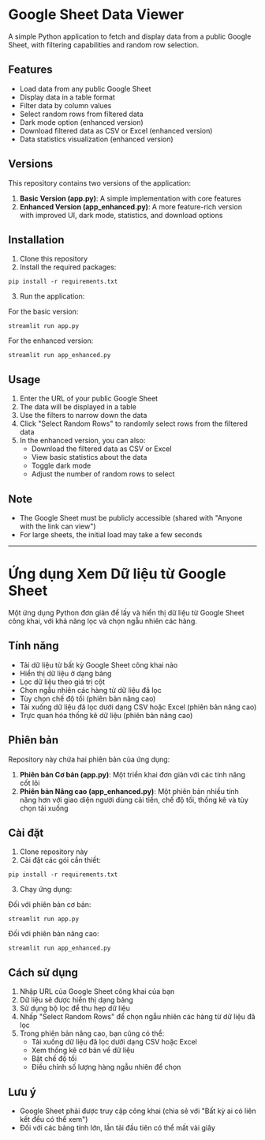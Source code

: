 # Google Sheet Data Viewer

A simple Python application to fetch and display data from a public Google Sheet, with filtering capabilities and random row selection.

## Features

- Load data from any public Google Sheet
- Display data in a table format
- Filter data by column values
- Select random rows from filtered data
- Dark mode option (enhanced version)
- Download filtered data as CSV or Excel (enhanced version)
- Data statistics visualization (enhanced version)

## Versions

This repository contains two versions of the application:

1. **Basic Version (app.py)**: A simple implementation with core features
2. **Enhanced Version (app_enhanced.py)**: A more feature-rich version with improved UI, dark mode, statistics, and download options

## Installation

1. Clone this repository
2. Install the required packages:

```
pip install -r requirements.txt
```

3. Run the application:

For the basic version:
```
streamlit run app.py
```

For the enhanced version:
```
streamlit run app_enhanced.py
```

## Usage

1. Enter the URL of your public Google Sheet
2. The data will be displayed in a table
3. Use the filters to narrow down the data
4. Click "Select Random Rows" to randomly select rows from the filtered data
5. In the enhanced version, you can also:
   - Download the filtered data as CSV or Excel
   - View basic statistics about the data
   - Toggle dark mode
   - Adjust the number of random rows to select

## Note

- The Google Sheet must be publicly accessible (shared with "Anyone with the link can view")
- For large sheets, the initial load may take a few seconds

---

# Ứng dụng Xem Dữ liệu từ Google Sheet

Một ứng dụng Python đơn giản để lấy và hiển thị dữ liệu từ Google Sheet công khai, với khả năng lọc và chọn ngẫu nhiên các hàng.

## Tính năng

- Tải dữ liệu từ bất kỳ Google Sheet công khai nào
- Hiển thị dữ liệu ở dạng bảng
- Lọc dữ liệu theo giá trị cột
- Chọn ngẫu nhiên các hàng từ dữ liệu đã lọc
- Tùy chọn chế độ tối (phiên bản nâng cao)
- Tải xuống dữ liệu đã lọc dưới dạng CSV hoặc Excel (phiên bản nâng cao)
- Trực quan hóa thống kê dữ liệu (phiên bản nâng cao)

## Phiên bản

Repository này chứa hai phiên bản của ứng dụng:

1. **Phiên bản Cơ bản (app.py)**: Một triển khai đơn giản với các tính năng cốt lõi
2. **Phiên bản Nâng cao (app_enhanced.py)**: Một phiên bản nhiều tính năng hơn với giao diện người dùng cải tiến, chế độ tối, thống kê và tùy chọn tải xuống

## Cài đặt

1. Clone repository này
2. Cài đặt các gói cần thiết:

```
pip install -r requirements.txt
```

3. Chạy ứng dụng:

Đối với phiên bản cơ bản:
```
streamlit run app.py
```

Đối với phiên bản nâng cao:
```
streamlit run app_enhanced.py
```

## Cách sử dụng

1. Nhập URL của Google Sheet công khai của bạn
2. Dữ liệu sẽ được hiển thị dạng bảng
3. Sử dụng bộ lọc để thu hẹp dữ liệu
4. Nhấp "Select Random Rows" để chọn ngẫu nhiên các hàng từ dữ liệu đã lọc
5. Trong phiên bản nâng cao, bạn cũng có thể:
   - Tải xuống dữ liệu đã lọc dưới dạng CSV hoặc Excel
   - Xem thống kê cơ bản về dữ liệu
   - Bật chế độ tối
   - Điều chỉnh số lượng hàng ngẫu nhiên để chọn

## Lưu ý

- Google Sheet phải được truy cập công khai (chia sẻ với "Bất kỳ ai có liên kết đều có thể xem")
- Đối với các bảng tính lớn, lần tải đầu tiên có thể mất vài giây 